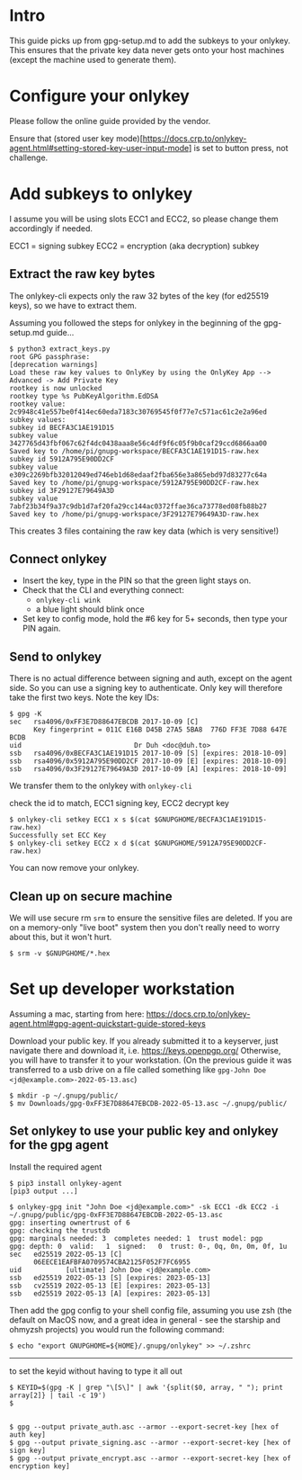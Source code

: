 # Intro

This guide picks up from gpg-setup.md to add the subkeys to your onlykey. This ensures that the private key data never gets onto your host machines (except the machine used to generate them).

# Configure your onlykey
Please follow the online guide provided by the vendor.

Ensure that (stored user key mode)[https://docs.crp.to/onlykey-agent.html#setting-stored-key-user-input-mode] is set to button press, not challenge.

# Add subkeys to onlykey

I assume you will be using slots ECC1 and ECC2, so please change them accordingly if needed.

ECC1 = signing subkey
ECC2 = encryption (aka decryption) subkey

## Extract the raw key bytes
The onlykey-cli expects only the raw 32 bytes of the key (for ed25519 keys), so we have to extract them.

Assuming you followed the steps for onlykey in the beginning of the gpg-setup.md guide...

```console
$ python3 extract_keys.py
root GPG passphrase:
[deprecation warnings]
Load these raw key values to OnlyKey by using the OnlyKey App --> Advanced -> Add Private Key
rootkey is now unlocked
rootkey type %s PubKeyAlgorithm.EdDSA
rootkey value:
2c9948c41e557be0f414ec60eda7183c30769545f0f77e7c571ac61c2e2a96ed
subkey values:
subkey id BECFA3C1AE191D15
subkey value
3427765d43fbf067c62f4dc0438aaa8e56c4df9f6c05f9b0caf29ccd6866aa00
Saved key to /home/pi/gnupg-workspace/BECFA3C1AE191D15-raw.hex
subkey id 5912A795E90DD2CF
subkey value
e309c2269bfb32012049ed746eb1d68edaaf2fba656e3a865ebd97d83277c64a
Saved key to /home/pi/gnupg-workspace/5912A795E90DD2CF-raw.hex
subkey id 3F29127E79649A3D
subkey value
7abf23b34f9a37c9db1d7af20fa29cc144ac0372ffae36ca73778ed08fb88b27
Saved key to /home/pi/gnupg-workspace/3F29127E79649A3D-raw.hex
```

This creates 3 files containing the raw key data (which is very sensitive!)

## Connect onlykey
- Insert the key, type in the PIN so that the green light stays on.
- Check that the CLI and everything connect:
  - `onlykey-cli wink`
  - a blue light should blink once
- Set key to config mode, hold the #6 key for 5+ seconds, then type your PIN again.


## Send to onlykey
There is no actual difference between signing and auth, except on the agent side. So you can use a signing key to authenticate.
Only key will therefore take the first two keys. Note the key IDs:

```console
$ gpg -K
sec   rsa4096/0xFF3E7D88647EBCDB 2017-10-09 [C]
      Key fingerprint = 011C E16B D45B 27A5 5BA8  776D FF3E 7D88 647E BCDB
uid                            Dr Duh <doc@duh.to>
ssb   rsa4096/0xBECFA3C1AE191D15 2017-10-09 [S] [expires: 2018-10-09]
ssb   rsa4096/0x5912A795E90DD2CF 2017-10-09 [E] [expires: 2018-10-09]
ssb   rsa4096/0x3F29127E79649A3D 2017-10-09 [A] [expires: 2018-10-09]
```


We transfer them to the onlykey with `onlykey-cli`

check the id to match, ECC1 signing key, ECC2 decrypt key

```console
$ onlykey-cli setkey ECC1 x s $(cat $GNUPGHOME/BECFA3C1AE191D15-raw.hex)
Successfully set ECC Key
$ onlykey-cli setkey ECC2 x d $(cat $GNUPGHOME/5912A795E90DD2CF-raw.hex)
```

You can now remove your onlykey.

## Clean up on secure machine

We will use secure rm `srm` to ensure the sensitive files are deleted. If you are on a memory-only "live boot" system then you don't really need to worry about this, but it won't hurt.

```console
$ srm -v $GNUPGHOME/*.hex
```

# Set up developer workstation

Assuming a mac, starting from here: https://docs.crp.to/onlykey-agent.html#gpg-agent-quickstart-guide-stored-keys

Download your public key. If you already submitted it to a keyserver, just navigate there and download it, i.e. https://keys.openpgp.org/
Otherwise, you will have to transfer it to your workstation. (On the previous guide it was transferred to a usb drive on a file called something like `gpg-John Doe <jd@example.com>-2022-05-13.asc`)

```console
$ mkdir -p ~/.gnupg/public/
$ mv Downloads/gpg-0xFF3E7D88647EBCDB-2022-05-13.asc ~/.gnupg/public/
```

## Set onlykey to use your public key and onlykey for the gpg agent

Install the required agent
```console
$ pip3 install onlykey-agent
[pip3 output ...]
```

```console
$ onlykey-gpg init "John Doe <jd@example.com>" -sk ECC1 -dk ECC2 -i ~/.gnupg/public/gpg-0xFF3E7D88647EBCDB-2022-05-13.asc
gpg: inserting ownertrust of 6
gpg: checking the trustdb
gpg: marginals needed: 3  completes needed: 1  trust model: pgp
gpg: depth: 0  valid:   1  signed:   0  trust: 0-, 0q, 0n, 0m, 0f, 1u
sec   ed25519 2022-05-13 [C]
      06EECE1EAFBFA0709574CBA2125F052F7FC6955
uid           [ultimate] John Doe <jd@example.com>
ssb   ed25519 2022-05-13 [S] [expires: 2023-05-13]
ssb   cv25519 2022-05-13 [E] [expires: 2023-05-13]
ssb   ed25519 2022-05-13 [A] [expires: 2023-05-13]
```

Then add the gpg config to your shell config file, assuming you use zsh (the default on MacOS now, and a great idea in general - see the starship and ohmyzsh projects) you would run the following command:
```console
$ echo "export GNUPGHOME=${HOME}/.gnupg/onlykey" >> ~/.zshrc
```
---

to set the keyid without having to type it all out
```console
$ KEYID=$(gpg -K | grep "\[S\]" | awk '{split($0, array, " "); print array[2]} | tail -c 19')
$


$ gpg --output private_auth.asc --armor --export-secret-key [hex of auth key]
$ gpg --output private_signing.asc --armor --export-secret-key [hex of sign key]
$ gpg --output private_encrypt.asc --armor --export-secret-key [hex of encryption key]
```
